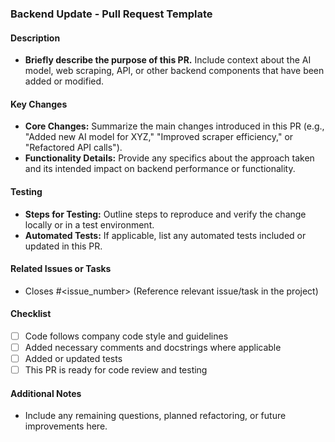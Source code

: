 ### Backend Update - Pull Request Template

#### Description
- **Briefly describe the purpose of this PR.** Include context about the AI model, web scraping, API, or other backend components that have been added or modified.

#### Key Changes
- **Core Changes:** Summarize the main changes introduced in this PR (e.g., "Added new AI model for XYZ," "Improved scraper efficiency," or "Refactored API calls").
- **Functionality Details:** Provide any specifics about the approach taken and its intended impact on backend performance or functionality.

#### Testing
- **Steps for Testing:** Outline steps to reproduce and verify the change locally or in a test environment.
- **Automated Tests:** If applicable, list any automated tests included or updated in this PR.

#### Related Issues or Tasks
- Closes #<issue_number> (Reference relevant issue/task in the project)

#### Checklist
- [ ] Code follows company code style and guidelines
- [ ] Added necessary comments and docstrings where applicable
- [ ] Added or updated tests
- [ ] This PR is ready for code review and testing

#### Additional Notes
- Include any remaining questions, planned refactoring, or future improvements here.

